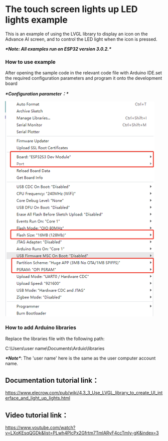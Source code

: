 # **The touch screen lights up LED lights example**

This is an example of using the LVGL library to display an icon on the Advance AI screen, and to control the LED light when the icon is pressed.

***\*Note: All examples run on ESP32 version 3.0.2.\****

 

### **How to use example**

After opening the sample code in the relevant code file with Arduino IDE.set the required configuration parameters and program it onto the development board

***\*Configuration parameter：\****



![图片3-1](./3-1.png)



### **How to add Arduino libraries**

Replace the libraries file with the following path:

C:\Users\user name\Documents\Arduio\libraries

 

***\*Note\****: The 'user name' here is the same as the user computer account name.

 

## **Documentation tutorial link**：

https://www.elecrow.com/pub/wiki/4.3_3_Use_LVGL_library_to_create_UI_interface_and_light_up_lights.html

 

## **Video** **tutorial link**：

https://www.youtube.com/watch?v=LXoKEsqQGDk&list=PLwh4PlcPx2Gfrtm7TmlARyF4ccTmIy-gK&index=3



